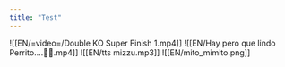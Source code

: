 ```yaml
---
title: "Test"
---
```

![[EN/=video=/Double KO Super Finish 1.mp4]]
![[EN/Hay pero que lindo Perrito....🐕‍🦺.mp4]]
![[EN/tts mizzu.mp3]]
![[EN/mito_mimito.png]]
